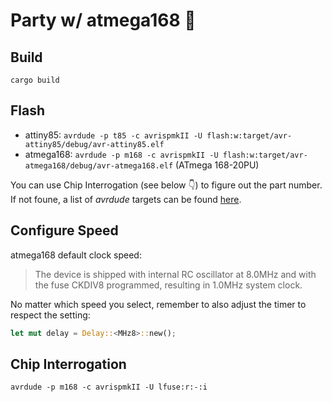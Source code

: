 # Party w/ atmega168 🥳

## Build

`cargo build`

## Flash

- attiny85: `avrdude -p t85 -c avrispmkII -U flash:w:target/avr-attiny85/debug/avr-attiny85.elf`
- atmega168: `avrdude -p m168 -c avrispmkII -U flash:w:target/avr-atmega168/debug/avr-atmega168.elf` (ATmega 168-20PU)

You can use Chip Interrogation (see below 👇) to figure out the part number. If not foune, a list of _avrdude_ targets can be found [here](https://github.com/OnionIoT/avrdude-onion/blob/master/doc/avrdude.info).

## Configure Speed

atmega168 default clock speed:

> The device is shipped with internal RC oscillator at 8.0MHz and with the fuse CKDIV8 programmed, resulting in 1.0MHz system clock.

No matter which speed you select, remember to also adjust the timer to respect the setting:

```rust
let mut delay = Delay::<MHz8>::new();
```
## Chip Interrogation

`avrdude -p m168 -c avrispmkII -U lfuse:r:-:i`
